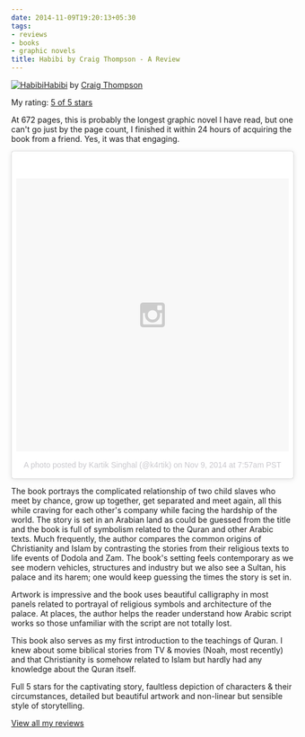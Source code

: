```yaml
---
date: 2014-11-09T19:20:13+05:30
tags:
- reviews
- books
- graphic novels
title: Habibi by Craig Thompson - A Review
---
```

[![Habibi](https://d.gr-assets.com/books/1328544897m/12214502.jpg)](https://www.goodreads.com/book/show/12214502-habibi)[Habibi](https://www.goodreads.com/book/show/12214502-habibi) by [Craig Thompson](https://www.goodreads.com/author/show/14151.Craig_Thompson)

My rating: [5 of 5 stars](https://www.goodreads.com/review/show/1100679238)

At 672 pages, this is probably the longest graphic novel I have read, but one can't go just by the page count, I finished it within 24 hours of acquiring the book from a friend. Yes, it was that engaging.

<div align="center"><blockquote class="instagram-media" data-instgrm-version="4" style=" background:#FFF; border:0; border-radius:3px; box-shadow:0 0 1px 0 rgba(0,0,0,0.5),0 1px 10px 0 rgba(0,0,0,0.15); margin: 1px; max-width:658px; padding:0; width:99.375%; width:-webkit-calc(100% - 2px); width:calc(100% - 2px);"><div style="padding:8px;"> <div style=" background:#F8F8F8; line-height:0; margin-top:40px; padding:50% 0; text-align:center; width:100%;"> <div style=" background:url(data:image/png;base64,iVBORw0KGgoAAAANSUhEUgAAACwAAAAsCAMAAAApWqozAAAAGFBMVEUiIiI9PT0eHh4gIB4hIBkcHBwcHBwcHBydr+JQAAAACHRSTlMABA4YHyQsM5jtaMwAAADfSURBVDjL7ZVBEgMhCAQBAf//42xcNbpAqakcM0ftUmFAAIBE81IqBJdS3lS6zs3bIpB9WED3YYXFPmHRfT8sgyrCP1x8uEUxLMzNWElFOYCV6mHWWwMzdPEKHlhLw7NWJqkHc4uIZphavDzA2JPzUDsBZziNae2S6owH8xPmX8G7zzgKEOPUoYHvGz1TBCxMkd3kwNVbU0gKHkx+iZILf77IofhrY1nYFnB/lQPb79drWOyJVa/DAvg9B/rLB4cC+Nqgdz/TvBbBnr6GBReqn/nRmDgaQEej7WhonozjF+Y2I/fZou/qAAAAAElFTkSuQmCC); display:block; height:44px; margin:0 auto -44px; position:relative; top:-22px; width:44px;"></div></div><p style=" color:#c9c8cd; font-family:Arial,sans-serif; font-size:14px; line-height:17px; margin-bottom:0; margin-top:8px; overflow:hidden; padding:8px 0 7px; text-align:center; text-overflow:ellipsis; white-space:nowrap;"><a href="https://instagram.com/p/vL0-FrrQU9/" style=" color:#c9c8cd; font-family:Arial,sans-serif; font-size:14px; font-style:normal; font-weight:normal; line-height:17px; text-decoration:none;" target="_top">A photo posted by Kartik Singhal (@k4rtik)</a> on <time style=" font-family:Arial,sans-serif; font-size:14px; line-height:17px;" datetime="2014-11-09T15:57:03+00:00">Nov 9, 2014 at 7:57am PST</time></p></div></blockquote>
<script async defer src="//platform.instagram.com/en_US/embeds.js"></script></div>

The book portrays the complicated relationship of two child slaves who meet by chance, grow up together, get separated and meet again, all this while craving for each other's company while facing the hardship of the world. The story is set in an Arabian land as could be guessed from the title and the book is full of symbolism related to the Quran and other Arabic texts. Much frequently, the author compares the common origins of Christianity and Islam by contrasting the stories from their religious texts to life events of Dodola and Zam. The book's setting feels contemporary as we see modern vehicles, structures and industry but we also see a Sultan, his palace and its harem; one would keep guessing the times the story is set in.

Artwork is impressive and the book uses beautiful calligraphy in most panels related to portrayal of religious symbols and architecture of the palace. At places, the author helps the reader understand how Arabic script works so those unfamiliar with the script are not totally lost.

This book also serves as my first introduction to the teachings of Quran. I knew about some biblical stories from TV & movies (Noah, most recently) and that Christianity is somehow related to Islam but hardly had any knowledge about the Quran itself.

Full 5 stars for the captivating story, faultless depiction of characters & their circumstances, detailed but beautiful artwork and non-linear but sensible style of storytelling.

[View all my reviews](https://www.goodreads.com/review/list/6520743-kartik-singhal)
